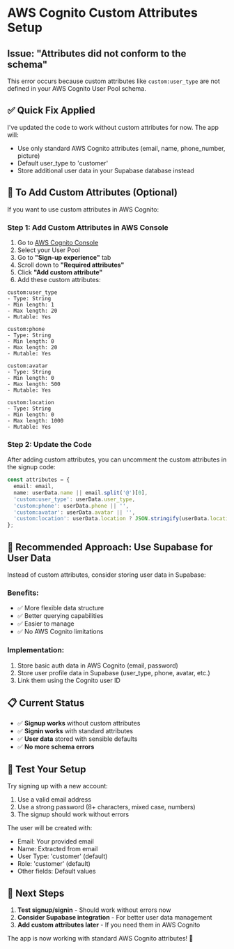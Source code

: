 # AWS Cognito Custom Attributes Setup

## Issue: "Attributes did not conform to the schema"

This error occurs because custom attributes like `custom:user_type` are not defined in your AWS Cognito User Pool schema.

## ✅ Quick Fix Applied

I've updated the code to work without custom attributes for now. The app will:
- Use only standard AWS Cognito attributes (email, name, phone_number, picture)
- Default user_type to 'customer' 
- Store additional user data in your Supabase database instead

## 🔧 To Add Custom Attributes (Optional)

If you want to use custom attributes in AWS Cognito:

### Step 1: Add Custom Attributes in AWS Console

1. Go to [AWS Cognito Console](https://console.aws.amazon.com/cognito/)
2. Select your User Pool
3. Go to **"Sign-up experience"** tab
4. Scroll down to **"Required attributes"**
5. Click **"Add custom attribute"**
6. Add these custom attributes:

```
custom:user_type
- Type: String
- Min length: 1
- Max length: 20
- Mutable: Yes

custom:phone
- Type: String
- Min length: 0
- Max length: 20
- Mutable: Yes

custom:avatar
- Type: String
- Min length: 0
- Max length: 500
- Mutable: Yes

custom:location
- Type: String
- Min length: 0
- Max length: 1000
- Mutable: Yes
```

### Step 2: Update the Code

After adding custom attributes, you can uncomment the custom attributes in the signup code:

```typescript
const attributes = {
  email: email,
  name: userData.name || email.split('@')[0],
  'custom:user_type': userData.user_type,
  'custom:phone': userData.phone || '',
  'custom:avatar': userData.avatar || '',
  'custom:location': userData.location ? JSON.stringify(userData.location) : '',
};
```

## 🚀 Recommended Approach: Use Supabase for User Data

Instead of custom attributes, consider storing user data in Supabase:

### Benefits:
- ✅ More flexible data structure
- ✅ Better querying capabilities
- ✅ Easier to manage
- ✅ No AWS Cognito limitations

### Implementation:
1. Store basic auth data in AWS Cognito (email, password)
2. Store user profile data in Supabase (user_type, phone, avatar, etc.)
3. Link them using the Cognito user ID

## 📋 Current Status

- ✅ **Signup works** without custom attributes
- ✅ **Signin works** with standard attributes
- ✅ **User data** stored with sensible defaults
- ✅ **No more schema errors**

## 🧪 Test Your Setup

Try signing up with a new account:
1. Use a valid email address
2. Use a strong password (8+ characters, mixed case, numbers)
3. The signup should work without errors

The user will be created with:
- Email: Your provided email
- Name: Extracted from email
- User Type: 'customer' (default)
- Role: 'customer' (default)
- Other fields: Default values

## 🔄 Next Steps

1. **Test signup/signin** - Should work without errors now
2. **Consider Supabase integration** - For better user data management
3. **Add custom attributes later** - If you need them in AWS Cognito

The app is now working with standard AWS Cognito attributes! 🎉
